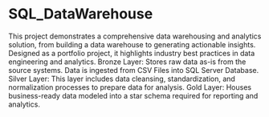 # SQL_DataWarehouse
This project demonstrates a comprehensive data warehousing and analytics solution, from building a data warehouse to generating actionable insights. Designed as a portfolio project, it highlights industry best practices in data engineering and analytics.
Bronze Layer: Stores raw data as-is from the source systems. Data is ingested from CSV Files into SQL Server Database.
Silver Layer: This layer includes data cleansing, standardization, and normalization processes to prepare data for analysis.
Gold Layer: Houses business-ready data modeled into a star schema required for reporting and analytics.
